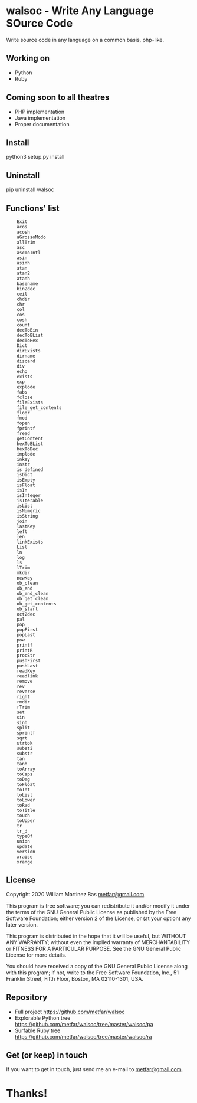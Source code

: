 # walsoc - Write Any Language SOurce Code

Write source code in any language on a common basis, php-like.

## Working on

- Python
- Ruby

## Coming soon to all theatres

- PHP implementation
- Java implementation
- Proper documentation

## Install

  python3 setup.py install

## Uninstall

  pip uninstall walsoc

## Functions' list
		Exit
		acos
		acosh
		aGrossoModo
		allTrim
		asc
		ascToIntl
		asin
		asinh
		atan
		atan2
		atanh
		basename
		bin2dec
		ceil
		chdir
		chr
		col
		cos
		cosh
		count
		decToBin
		decToBList
		decToHex
		Dict
		dirExists
		dirname
		discard
		div
		echo
		exists
		exp
		explode
		fabs
		fclose
		fileExists
		file_get_contents
		floor
		fmod
		fopen
		fprintf
		fread
		getContent
		hexToBList
		hexToDec
		implode
		inkey
		instr
		is_defined
		isDict
		isEmpty
		isFloat
		isIn
		isInteger
		isIterable
		isList
		isNumeric
		isString
		join
		lastKey
		left
		len
		linkExists
		List
		ln
		log
		ls
		lTrim
		mkdir
		newKey
		ob_clean
		ob_end
		ob_end_clean
		ob_get_clean
		ob_get_contents
		ob_start
		oct2dec
		pal
		pop
		popFirst
		popLast
		pow
		printf
		printR
		procStr
		pushFirst
		pushLast
		readKey
		readlink
		remove
		rev
		reverse
		right
		rmdir
		rTrim
		set
		sin
		sinh
		split
		sprintf
		sqrt
		strtok
		substi
		substr
		tan
		tanh
		toArray
		toCaps
		toDeg
		toFloat
		toInt
		toList
		toLower
		toRad
		toTitle
		touch
		toUpper
		tr
		tr_d
		typeOf
		union
		update
		version
		xraise
		xrange


## License

  Copyright 2020 William Martinez Bas <metfar@gmail.com>

  This program is free software; you can redistribute it and/or modify
  it under the terms of the GNU General Public License as published by
  the Free Software Foundation; either version 2 of the License, or
  (at your option) any later version.
  
  This program is distributed in the hope that it will be useful,
  but WITHOUT ANY WARRANTY; without even the implied warranty of
  MERCHANTABILITY or FITNESS FOR A PARTICULAR PURPOSE.  See the
  GNU General Public License for more details.
  
  You should have received a copy of the GNU General Public License
  along with this program; if not, write to the Free Software
  Foundation, Inc., 51 Franklin Street, Fifth Floor, Boston,
  MA 02110-1301, USA.
  
## Repository

  - Full project <https://github.com/metfar/walsoc>
  - Explorable Python tree <https://github.com/metfar/walsoc/tree/master/walsoc/pa>
  - Surfable Ruby tree <https://github.com/metfar/walsoc/tree/master/walsoc/ra>

## Get (or keep) in touch

If you want to get in touch, just send me an e-mail to <metfar@gmail.com>. 

# Thanks!

